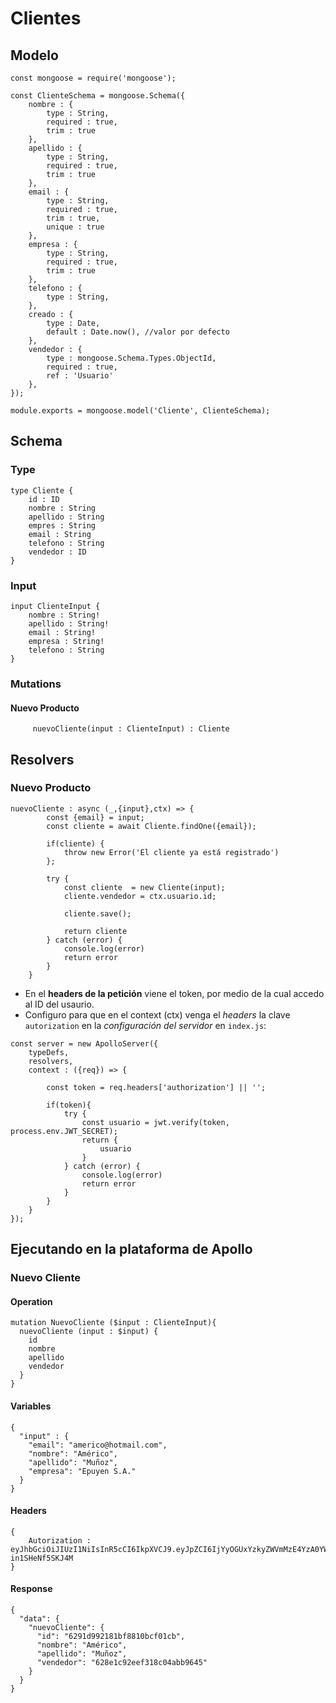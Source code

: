 # Clientes
## Modelo
~~~
const mongoose = require('mongoose');

const ClienteSchema = mongoose.Schema({
    nombre : {
        type : String,
        required : true, 
        trim : true
    },
    apellido : {
        type : String,
        required : true,
        trim : true
    },
    email : {
        type : String,
        required : true,
        trim : true,
        unique : true
    },
    empresa : {
        type : String,
        required : true,
        trim : true
    },
    telefono : {
        type : String,
    },
    creado : {
        type : Date,
        default : Date.now(), //valor por defecto
    },
    vendedor : {
        type : mongoose.Schema.Types.ObjectId,
        required : true,
        ref : 'Usuario'
    },
});

module.exports = mongoose.model('Cliente', ClienteSchema);
~~~
## Schema
### Type
~~~
type Cliente {
    id : ID
    nombre : String
    apellido : String
    empres : String
    email : String
    telefono : String
    vendedor : ID
}
~~~
### Input
~~~
input ClienteInput {
    nombre : String!
    apellido : String!
    email : String!
    empresa : String!
    telefono : String
}
~~~
### Mutations
#### Nuevo Producto
~~~
     nuevoCliente(input : ClienteInput) : Cliente
~~~
## Resolvers
### Nuevo Producto
~~~
nuevoCliente : async (_,{input},ctx) => {
        const {email} = input;
        const cliente = await Cliente.findOne({email});
        
        if(cliente) {
            throw new Error('El cliente ya está registrado')
        };

        try {
            const cliente  = new Cliente(input);
            cliente.vendedor = ctx.usuario.id;

            cliente.save();

            return cliente
        } catch (error) {
            console.log(error)
            return error
        }
    }
~~~
- En el **headers de la petición** viene el token, por medio de la cual accedo al ID del usaurio.
- Configuro para que en el context (ctx) venga el *headers* la clave `autorization` en la *configuración del servidor* en `index.js`:
~~~
const server = new ApolloServer({
    typeDefs,
    resolvers,
    context : ({req}) => {
        
        const token = req.headers['authorization'] || '';

        if(token){
            try {
                const usuario = jwt.verify(token, process.env.JWT_SECRET);
                return {
                    usuario
                }
            } catch (error) {
                console.log(error)
                return error
            }
        }
    }
});
~~~
## Ejecutando en la plataforma de Apollo
### Nuevo Cliente
#### Operation
~~~
mutation NuevoCliente ($input : ClienteInput){
  nuevoCliente (input : $input) {
    id
    nombre
    apellido
    vendedor
  }
}
~~~
#### Variables
~~~
{
  "input" : {
    "email": "americo@hotmail.com",
    "nombre": "Américo",
    "apellido": "Muñoz",
    "empresa": "Epuyen S.A."
  }
}
~~~
#### Headers
~~~
{
    Autorization : eyJhbGciOiJIUzI1NiIsInR5cCI6IkpXVCJ9.eyJpZCI6IjYyOGUxYzkyZWVmMzE4YzA0YWJiOTY0NSIsImVtYWlsIjoibWVuYWVyaWNAaG90bWFpbC5jb20iLCJub21icmUiOiJFcmljIiwiYXBlbGxpZG8iOiJNZW5hIiwiaWF0IjoxNjUzNzI1MTEzLCJleHAiOjE2NTM4MTE1MTN9.DHFbWy0oApH5Vh2_Ylu_yTz_MyTR-in1SHeNf5SKJ4M
}

~~~
#### Response
~~~
{
  "data": {
    "nuevoCliente": {
      "id": "6291d992181bf8810bcf01cb",
      "nombre": "Américo",
      "apellido": "Muñoz",
      "vendedor": "628e1c92eef318c04abb9645"
    }
  }
}
~~~
